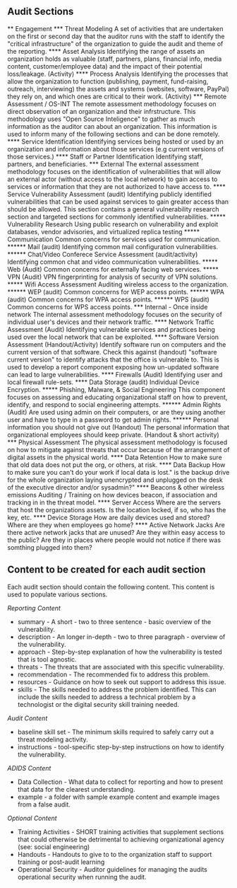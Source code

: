 ## Audit Sections

** Engagement
*** Threat Modeling
A set of activities that are undertaken on the first or second day that the auditor runs with the staff to identify the "critical infrastructure" of the organization to guide the audit and theme of the reporting.
**** Asset Analysis
Identifying the range of assets an organization holds as valuable (staff, partners, plans, financial info, media content, customer/employee data)  and the impact of their potential loss/leakage. (Activity)
**** Process Analysis
Identifying the processes that allow the organization to function (publishing, payment, fund-raising, outreach, interviewing) the assets and systems (websites, software, PayPal) they rely on, and which ones are critical to their work. (Activity)
*** Remote Assessment / OS-INT
The remote assessment methodology focuses on direct observation of an organization and their infrstructure. This methodology uses "Open Source Inteligence" to gather as much information as the auditor can about an organization. This information is used to inform many of the following sections and can be done remotely. 
**** Service Identification
Identifying services being hosted or used by an organization and information about those services (e.g current versions of those services.)
**** Staff or Partner Identification
Identifying staff, partners, and beneficiaries.
*** External
The external assessment methodology focuses on the identification of vulnerabilities that will allow an external actor (without access to the local network) to gain access to services or information that they are not authorized to have access to.
**** Service Vulnerability Assessment (audit)
Identifying publicly identified vulnerabilities that can be used against services to gain greater access than should be allowed. This section contains a general vulnerability research section and targeted sections for commonly identified vulnerabilities.
***** Vulnerability Research
Using public research on vulnerability and exploit databases, vendor advisories, and virtualized replica testing 
***** Communication
Common concerns for services used for communication.
****** Mail (audit)
Identifying common mail configuration vulnerabilities.
****** Chat/Video Conferece Service Assessment (audit/activity)
Identifying common chat and video communication vulnerabilities.
***** Web (Audit)
Common concerns for externally facing web services.
***** VPN (Audit)
VPN fingerprinting for analysis of security of VPN solutions.
***** Wifi Access Assessment
Auditing wireless access to the organization.
****** WEP (audit)
Common concerns for WEP access points.
****** WPA (audit)
Common concerns for WPA access points.
****** WPS (audit)
Common concerns for WPS access points.
*** Internal - Once inside network
The internal assessment methodology focuses on the security of individual user's devices and their network traffic.
**** Network Traffic Assessment (Audit)
Identifying vulnerable services and practices being used over the local network that can be exploited.
**** Software Version Assessment (Handout/Activity)
Identify software run on computers and the current version of that software. Check this against (handout) "software current version" to identify attacks that the office is vulnerable to. This is used to develop a report component exposing how un-updated software can lead to large vulnerabilities.
**** Firewalls (Audit)
Identifying user and local firewall rule-sets. 
**** Data Storage (audit)
Individual Device Encryption.
***** Phishing, Malware, & Social Engineering
This component focuses on assessing and educating organizational staff on how to prevent, identify, and respond to social engineering attempts. 
****** Admin Rights (Audit)
Are used using admin on their computers, or are they using another user and have to type in a password to get admin rights.
****** Personal information you should not give out (Handout)
The personal information that organizational employees should keep private. (Handout & short activity)
*** Physical Assessment
The physical assessment methodology is focused on how to mitigate against threats that occur because of the arrangement of digital assets in the physical world.
**** Data Retention
How to make sure that old data does not put the org, or others, at risk.
**** Data Backup
How to make sure you can't do your work if local data is lost." is the backup drive for the whole organization laying unencrypted and unplugged on the desk of the executive director and/or sysadmin?"
**** Beacons & other wireless emissions
Auditing / Training on how devices beacon, if association and tracking in in the threat model.
**** Server Access
Where are the servers that host the organizations assets. Is the location locked, if so, who has the key, etc.
**** Device Storage
How are daily devices used and stored? Where are they when employees go home? 
**** Active Network Jacks
Are there active network jacks that are unused? Are they within easy access to the public? Are they in places where people would not notice if there was somthing plugged into them?

## Content to be created for each audit section

Each audit section should contain the following content. This content is used to populate various sections.

*Reporting Content*
  * summary - A short - two to three sentence - basic overview of the vulnerability.
  * description - An longer in-depth - two to three paragraph - overview of the vulnerability.
  * approach - Step-by-step explanation of how the vulnerability is tested that is tool agnostic.
  * threats - The threats that are associated with this specific vulnerability.
  * recommendation - The recommended fix to address this problem. 
  * resources - Guidance on how to seek out support to address this issue. 
  * skills - The skills needed to address the problem identified. This can include the skills needed to address a technical problem by a technologist or the digital security skill training needed.

*Audit Content*
  * baseline skill set - The minimum skills required to safely carry out a threat modeling activity.
  * instructions - tool-specific step-by-step instructions on how to identify the vulnerability.

*ADIDS Content*
  * Data Collection - What data to collect for reporting and how to present that data for the clearest understanding.
  * example - a folder with sample example content and example images from a false audit.

*Optional Content*
  * Training Activities - SHORT training activities that supplement sections that could otherwise be detrimental to achieving organizational agency (see: social engineering)
  * Handouts - Handouts to give to to the organization staff to support training or post-audit learning
  * Operational Security - Auditor guidelines for managing the audits operational security when running the audit.
